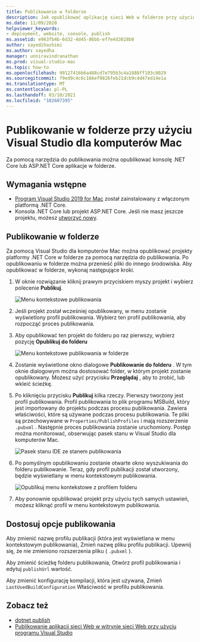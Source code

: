 ```yaml
---
title: Publikowanie w folderze
description: Jak opublikować aplikację sieci Web w folderze przy użyciu Visual Studio dla komputerów Mac.
ms.date: 11/09/2020
helpviewer_keywords:
- deployment, website, console, publish
ms.assetid: e963fb4b-6d32-4d45-86bb-ef7e4d3028b0
author: sayedihashimi
ms.author: sayedha
manager: unniravindranathan
ms.prod: visual-studio-mac
ms.topic: how-to
ms.openlocfilehash: 99127416b6a488cd7e795b3c4a1888ff103c8029
ms.sourcegitcommit: f9ed9c4c6c166ef9826feb21dcb9c4d47ed14e1a
ms.translationtype: MT
ms.contentlocale: pl-PL
ms.lasthandoff: 03/10/2021
ms.locfileid: "102607395"
---
```

# <a name="publish-to-a-folder-using-visual-studio-for-mac"></a>Publikowanie w folderze przy użyciu Visual Studio dla komputerów Mac

Za pomocą narzędzia do publikowania można opublikować konsolę .NET Core lub ASP.NET Core aplikacje w folderze.

## <a name="prerequisites"></a>Wymagania wstępne

- [Program Visual Studio 2019 for Mac](https://visualstudio.microsoft.com/downloads/?utm_medium=microsoft&utm_source=docs.microsoft.com&utm_campaign=inline+link&utm_content=download+vs4mac2019) został zainstalowany z włączonym platformą .NET Core.
- Konsola .NET Core lub projekt ASP.NET Core. Jeśli nie masz jeszcze projektu, możesz [utworzyć nowy](./create-new-projects.md).

## <a name="publish-to-folder"></a>Publikowanie w folderze

Za pomocą Visual Studio dla komputerów Mac można opublikować projekty platformy .NET Core w folderze za pomocą narzędzia do publikowania. Po opublikowaniu w folderze można przenieść pliki do innego środowiska. Aby opublikować w folderze, wykonaj następujące kroki.

 1. W oknie rozwiązanie kliknij prawym przyciskiem myszy projekt i wybierz polecenie **Publikuj**.

    ![Menu kontekstowe publikowania](media/publish-context-menu.png)

 2. Jeśli projekt został wcześniej opublikowany, w menu zostanie wyświetlony profil publikowania. Wybierz ten profil publikowania, aby rozpocząć proces publikowania.

 3. Aby opublikować ten projekt do folderu po raz pierwszy, wybierz pozycję **Opublikuj do folderu**

    ![Menu kontekstowe publikowania w folderze](media/publish-to-folder-context-menu.png)

 4. Zostanie wyświetlone okno dialogowe **Publikowanie do folderu** . W tym oknie dialogowym można dostosować folder, w którym projekt zostanie opublikowany. Możesz użyć przycisku **Przeglądaj** , aby to zrobić, lub wkleić ścieżkę.

 5. Po kliknięciu przycisku **Publikuj** kilka rzeczy. Pierwszy tworzony jest profil publikowania. Profil publikowania to plik programu MSBuild, który jest importowany do projektu podczas procesu publikowania. Zawiera właściwości, które są używane podczas procesu publikowania. Te pliki są przechowywane w `Properties/PublishProfiles` i mają rozszerzenie `.pubxml` . Następnie proces publikowania zostanie uruchomiony. Postęp można monitorować, obserwując pasek stanu w Visual Studio dla komputerów Mac.

    ![Pasek stanu IDE ze stanem publikowania](media/publish-to-folder-status-bar.png)

 6. Po pomyślnym opublikowaniu zostanie otwarte okno wyszukiwania do folderu publikowanie. Teraz, gdy profil publikacji został utworzony, będzie wyświetlany w menu kontekstowym publikowania.

    ![Opublikuj menu kontekstowe z profilem folderu](media/publish-context-menu-with-folder-profile.png)

 7. Aby ponownie opublikować projekt przy użyciu tych samych ustawień, możesz kliknąć profil w menu kontekstowym publikowania.

## <a name="customize-publish-options"></a>Dostosuj opcje publikowania

Aby zmienić nazwę profilu publikacji (która jest wyświetlana w menu kontekstowym publikowania), Zmień nazwę pliku profilu publikacji. Upewnij się, że nie zmieniono rozszerzenia pliku ( `.pubxml` ).

Aby zmienić ścieżkę folderu publikowania, Otwórz profil publikowania i edytuj `publishUrl` wartość.

Aby zmienić konfigurację kompilacji, która jest używana, Zmień `LastUsedBuildConfiguration` Właściwość w profilu publikowania.

## <a name="see-also"></a>Zobacz też
 - [dotnet publish](https://docs.microsoft.com/dotnet/core/tools/dotnet-publish)
 - [Publikowanie aplikacji sieci Web w witrynie sieci Web przy użyciu programu Visual Studio ](https://docs.microsoft.com/visualstudio/deployment/quickstart-deploy-to-a-web-site?view=vs-2019)